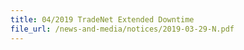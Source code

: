 ```yaml
---
title: 04/2019 TradeNet Extended Downtime  
file_url: /news-and-media/notices/2019-03-29-N.pdf
---
```

